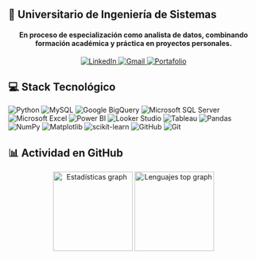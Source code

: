 ## 🌟 Universitario de Ingeniería de Sistemas
<div align="center">
  <h4>En proceso de especialización como analista de datos, combinando formación académica y práctica en proyectos personales.</h4>
</div>

<div align="center">
  <a href="https://linkedin.com/in/roberto-eustaquio/">
    <img src="https://img.shields.io/badge/linkedin-%230077B5.svg?style=for-the-badge&logo=linkedin&logoColor=white" alt="LinkedIn">
  </a>
  <a href="mailto:reusjimenez2002@gmail.com">
    <img src="https://img.shields.io/badge/Gmail-D14836?style=for-the-badge&logo=gmail&logoColor=white" alt="Gmail">
  </a>
  <a href="https://roberto-eustaquio-portfolio.netlify.app/">
    <img src="https://img.shields.io/badge/Portafolio-%234A8E34?style=for-the-badge&logoColor=white" alt="Portafolio">
  </a>
  <!--<a href="https://drive.google.com/file/d/1Ercq4SJMbVY0QpvuPuxn-booGc-Idzy5/view?usp=sharing">
    <img src="https://img.shields.io/badge/CV-%234A8E34?style=for-the-badge&logo=googledrive&logoColor=white" alt="CV">
  </a>-->
</div>

## 💻 Stack Tecnológico
<div align="left">
  <!--<h4>Lenguajes y Bases de Datos</h4>-->
  <img src="https://img.shields.io/badge/python-3670A0?style=for-the-badge&logo=python&logoColor=ffdd54" alt="Python"/>
  <img src="https://img.shields.io/badge/mysql-003366.svg?style=for-the-badge&logo=mysql&logoColor=white" alt="MySQL"/>
  <img src="https://img.shields.io/badge/google%20bigquery-4285F4?style=for-the-badge&logo=google-cloud&logoColor=white" alt="Google BigQuery"/>
  <img src="https://img.shields.io/badge/SQL%20Server-CC2927?style=for-the-badge&logo=microsoft%20sql%20server&logoColor=white" alt="Microsoft SQL Server"/>
  <!--
  <img src="https://img.shields.io/badge/sqlite-003B57?style=for-the-badge&logo=sqlite&logoColor=white" alt="SQLite"/>
  <img src="https://img.shields.io/badge/sql-4479A1.svg?style=for-the-badge&logo=mysql&logoColor=white" alt="SQL"/>
  <img src="https://img.shields.io/badge/postgres-%23316192.svg?style=for-the-badge&logo=postgresql&logoColor=white" alt="PostgreSQL"/>
  <img src="https://img.shields.io/badge/Oracle-F80000?style=for-the-badge&logo=oracle&logoColor=white" alt="Oracle"/>
  <img src="https://img.shields.io/badge/MongoDB-%234ea94b.svg?style=for-the-badge&logo=mongodb&logoColor=white" alt="MongoDB"/>
  <img src="https://img.shields.io/badge/r-%23276DC3.svg?style=for-the-badge&logo=r&logoColor=white" alt="R"/>
  -->
  <!--<h4>Business Intelligence y Visualización de Datos</h4>-->
  <img src="https://img.shields.io/badge/microsoft_excel-217346?style=for-the-badge&logo=microsoft-excel&logoColor=white" alt="Microsoft Excel"/>
  <img src="https://img.shields.io/badge/power_bi-F2C811?style=for-the-badge&logo=powerbi&logoColor=black" alt="Power BI"/>
  <img src="https://img.shields.io/badge/looker_studio-4285F4?style=for-the-badge&logoColor=white" alt="Looker Studio"/>
  <img src="https://img.shields.io/badge/tableau-E97627?style=for-the-badge&logo=tableau&logoColor=white" alt="Tableau"/>
  <!--<h4>Análisis y Transformación de Datos</h4>-->
  <img src="https://img.shields.io/badge/pandas-%23150458.svg?style=for-the-badge&logo=pandas&logoColor=white" alt="Pandas"/>
  <img src="https://img.shields.io/badge/numpy-%23013243.svg?style=for-the-badge&logo=numpy&logoColor=white" alt="NumPy"/>
  <img src="https://img.shields.io/badge/Matplotlib-%23ffffff.svg?style=for-the-badge&logo=Matplotlib&logoColor=black" alt="Matplotlib"/>
  <img src="https://img.shields.io/badge/scikit--learn-%23F7931E.svg?style=for-the-badge&logo=scikit-learn&logoColor=white" alt="scikit-learn"/>
  <!--<h4>Plataformas en la Nube</h4>-->
  <!--
  <img src="https://img.shields.io/badge/azure-%230072C6.svg?style=for-the-badge&logo=microsoftazure&logoColor=white" alt="Azure"/>
  <img src="https://img.shields.io/badge/AWS-%23FF9900.svg?style=for-the-badge&logo=amazon-aws&logoColor=white" alt="AWS"/>
  <img src="https://img.shields.io/badge/GoogleCloud-%234285F4.svg?style=for-the-badge&logo=google-cloud&logoColor=white" alt="Google Cloud"/>
  -->
  <!--<h4>Ingeniería de Datos</h4>-->
  <!--
  <img src="https://img.shields.io/badge/Apache%20Spark-FDEE21?style=for-the-badge&logo=apachespark&logoColor=black" alt="Apache Spark"/>
  <img src="https://img.shields.io/badge/Apache%20Kafka-000?style=for-the-badge&logo=apachekafka" alt="Apache Kafka"/>
  <img src="https://img.shields.io/badge/Apache%20Hadoop-66CCFF?style=for-the-badge&logo=apachehadoop&logoColor=black" alt="Apache Hadoop"/>
  <img src="https://img.shields.io/badge/PySpark-%23E3518F.svg?style=for-the-badge&logo=apachespark&logoColor=white" alt="PySpark"/>
  <img src="https://img.shields.io/badge/Dask-%2300599C.svg?style=for-the-badge&logo=dask&logoColor=white" alt="Dask"/>
  <img src="https://img.shields.io/badge/Polars-%231A1A1A.svg?style=for-the-badge&logo=polars&logoColor=white" alt="Polars"/>
  -->
  <!--<h4>Contenedores y Orquestación</h4>-->
  <!--
  <img src="https://img.shields.io/badge/docker-%230db7ed.svg?style=for-the-badge&logo=docker&logoColor=white" alt="Docker"/>
  <img src="https://img.shields.io/badge/kubernetes-%23326ce5.svg?style=for-the-badge&logo=kubernetes&logoColor=white" alt="Kubernetes"/>
  -->
  <!--<h4>Control de Versiones</h4>-->
  <img src="https://img.shields.io/badge/github-%23121011.svg?style=for-the-badge&logo=github&logoColor=white" alt="GitHub"/>
  <img src="https://img.shields.io/badge/git-%23F05033.svg?style=for-the-badge&logo=git&logoColor=white" alt="Git"/>
</div>

## 📊 Actividad en GitHub
<div align="center">
  <img src="https://github-readme-stats.vercel.app/api?username=ReusJimenez&theme=react&hide_title=true&hide_border=false&include_all_commits=false&count_private=false&locale=es" height="160" alt="Estadísticas graph"/>
  <img src="https://github-readme-stats.vercel.app/api/top-langs/?username=ReusJimenez&theme=react&hide_border=false&include_all_commits=false&count_private=false&layout=compact&locale=es" height="160" alt="Lenguajes top graph"/>
</div>
